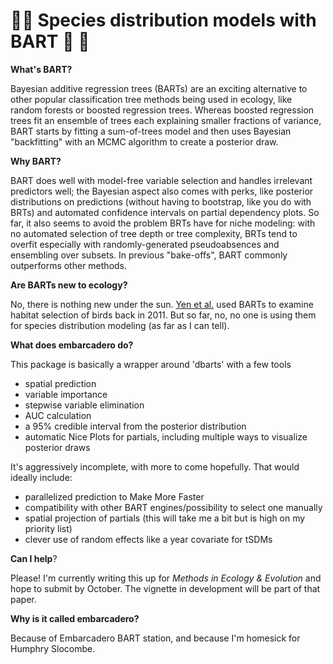 # 🌲🌉 Species distribution models with BART 🌉 🌲

__What's BART?__ 

Bayesian additive regression trees (BARTs) are an exciting alternative to other popular classification tree methods being used in ecology, like random forests or boosted regression trees. Whereas boosted regression trees fit an ensemble of trees each explaining smaller fractions of variance, BART starts by fitting a sum-of-trees model and then uses Bayesian "backfitting" with an MCMC algorithm to create a posterior draw. 

__Why BART?__ 

BART does well with model-free variable selection and handles irrelevant predictors well; the Bayesian aspect also comes with perks, like posterior distributions on predictions (without having to bootstrap, like you do with BRTs) and automated confidence intervals on partial dependency plots. So far, it also seems to avoid the problem BRTs have for niche modeling: with no automated selection of tree depth or tree complexity, BRTs tend to overfit especially with randomly-generated pseudoabsences and ensembling over subsets. In previous "bake-offs", BART commonly outperforms other methods.

__Are BARTs new to ecology?__

No, there is nothing new under the sun. [Yen et al.](https://onlinelibrary.wiley.com/doi/pdf/10.1111/j.1600-0587.2011.06651.x) used BARTs to examine habitat selection of birds back in 2011. But so far, no, no one is using them for species distribution modeling (as far as I can tell).

__What does embarcadero do?__

This package is basically a wrapper around 'dbarts'  with a few tools
- spatial prediction 
- variable importance 
- stepwise variable elimination
- AUC calculation 
- a 95% credible interval from the posterior distribution
- automatic Nice Plots for partials, including multiple ways to visualize posterior draws

It's aggressively incomplete, with more to come hopefully. That would ideally include:
- parallelized prediction to Make More Faster
- compatibility with other BART engines/possibility to select one manually
- spatial projection of partials (this will take me a bit but is high on my priority list)
- clever use of random effects like a year covariate for tSDMs

__Can I help__?

Please! I'm currently writing this up for _Methods in Ecology & Evolution_ and hope to submit by October. The vignette in development will be part of that paper. 

__Why is it called embarcadero?__

Because of Embarcadero BART station, and because I'm homesick for Humphry Slocombe. 
